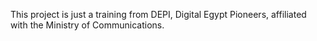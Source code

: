 This project is just a training from DEPI, Digital Egypt Pioneers, affiliated with the Ministry of Communications.







